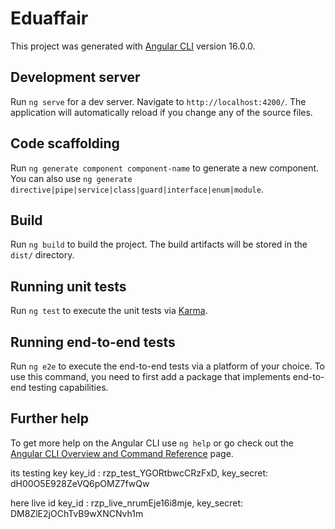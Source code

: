 # Eduaffair

This project was generated with [Angular CLI](https://github.com/angular/angular-cli) version 16.0.0.

## Development server

Run `ng serve` for a dev server. Navigate to `http://localhost:4200/`. The application will automatically reload if you change any of the source files.

## Code scaffolding

Run `ng generate component component-name` to generate a new component. You can also use `ng generate directive|pipe|service|class|guard|interface|enum|module`.

## Build

Run `ng build` to build the project. The build artifacts will be stored in the `dist/` directory.

## Running unit tests

Run `ng test` to execute the unit tests via [Karma](https://karma-runner.github.io).

## Running end-to-end tests

Run `ng e2e` to execute the end-to-end tests via a platform of your choice. To use this command, you need to first add a package that implements end-to-end testing capabilities.

## Further help

To get more help on the Angular CLI use `ng help` or go check out the [Angular CLI Overview and Command Reference](https://angular.io/cli) page.


<!-- payment getway  -->
its testing key
key_id : rzp_test_YGORtbwcCRzFxD,
key_secret:   dH00O5E928ZeVQ6pOMZ7fwQw

here live id 
key_id : rzp_live_nrumEje16i8mje,
key_secret:   DM8ZlE2jOChTvB9wXNCNvh1m